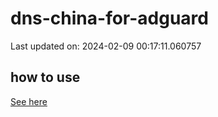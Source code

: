 # dns-china-for-adguard

Last updated on: 2024-02-09 00:17:11.060757

## how to use

[See here](https://github.com/AdguardTeam/AdGuardHome/wiki/Configuration#upstreams-from-file)